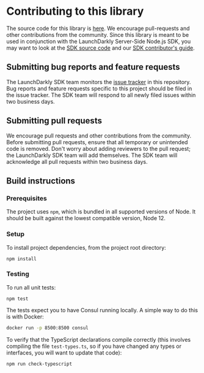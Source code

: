 # Contributing to this library

The source code for this library is [here](https://github.com/launchdarkly/node-server-sdk-consul). We encourage pull-requests and other contributions from the community. Since this library is meant to be used in conjunction with the LaunchDarkly Server-Side Node.js SDK, you may want to look at the [SDK source code](https://github.com/launchdarkly/dotnet-server-sdk) and our [SDK contributor's guide](http://docs.launchdarkly.com/docs/sdk-contributors-guide).

## Submitting bug reports and feature requests
 
The LaunchDarkly SDK team monitors the [issue tracker](https://github.com/launchdarkly/node-server-sdk-consul/issues) in this repository. Bug reports and feature requests specific to this project should be filed in the issue tracker. The SDK team will respond to all newly filed issues within two business days.
 
## Submitting pull requests
 
We encourage pull requests and other contributions from the community. Before submitting pull requests, ensure that all temporary or unintended code is removed. Don't worry about adding reviewers to the pull request; the LaunchDarkly SDK team will add themselves. The SDK team will acknowledge all pull requests within two business days.
 
## Build instructions
 
### Prerequisites

The project uses `npm`, which is bundled in all supported versions of Node. It should be built against the lowest compatible version, Node 12.

### Setup

To install project dependencies, from the project root directory:

```
npm install
```

### Testing

To run all unit tests:

```
npm test
```

The tests expect you to have Consul running locally. A simple way to do this is with Docker:

```bash
docker run -p 8500:8500 consul
```

To verify that the TypeScript declarations compile correctly (this involves compiling the file `test-types.ts`, so if you have changed any types or interfaces, you will want to update that code):

```
npm run check-typescript
```
